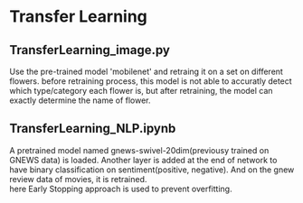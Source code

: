 # Transfer Learning

## TransferLearning_image.py
Use the pre-trained model 'mobilenet' and retraing it on a set on different flowers.
before retraining process, this model is not able to accuratly detect which type/category each flower is, but after retraining, the model can exactly determine the name of flower.


## TransferLearning_NLP.ipynb
A pretrained model named gnews-swivel-20dim(previousy trained on GNEWS data) is loaded. 
Another layer is added at the end of network to have binary classification on sentiment(positive, negative).
And on the gnew review data of movies, it is retrained.  
here Early Stopping approach is used to prevent overfitting.
